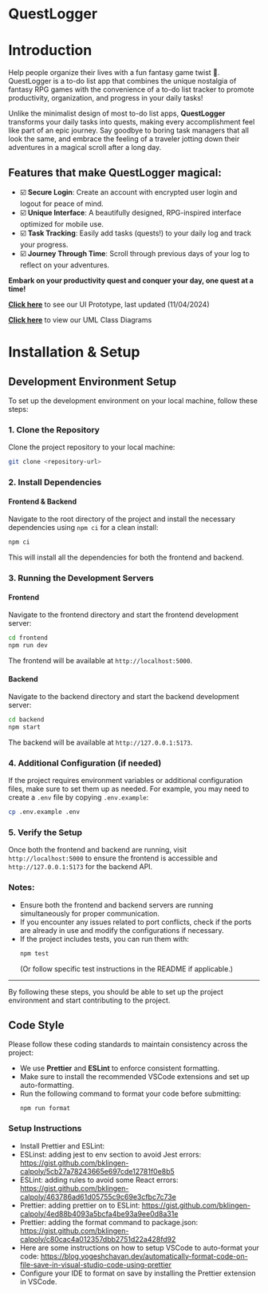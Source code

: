 # QuestLogger
# Introduction
Help people organize their lives with a fun fantasy game twist 🌟. QuestLogger is a to-do list app that combines the unique nostalgia of fantasy RPG games with the convenience of a to-do list tracker to promote productivity, organization, and progress in your daily tasks! 

Unlike the minimalist design of most to-do list apps, **QuestLogger** transforms your daily tasks into quests, making every accomplishment feel like part of an epic journey. Say goodbye to boring task managers that all look the same, and embrace the feeling of a traveler jotting down their adventures in a magical scroll after a long day.

## Features that make QuestLogger magical:
- ☑️ **Secure Login**: Create an account with encrypted user login and logout for peace of mind.  
- ☑️ **Unique Interface**: A beautifully designed, RPG-inspired interface optimized for mobile use.  
- ☑️ **Task Tracking**: Easily add tasks (quests!) to your daily log and track your progress.  
- ☑️ **Journey Through Time**: Scroll through previous days of your log to reflect on your adventures.  

**Embark on your productivity quest and conquer your day, one quest at a time!**

**[Click here](https://www.figma.com/proto/pLOeuJosEQzmTugGTaWfRu/TA-2%3A-Storyboard?node-id=90-4&t=kRTwjutYyFHnk6BK-1)** to see our UI Prototype, last updated (11/04/2024)

**[Click here](https://github.com/ssotoale/event-app/blob/main/wikipage.md)** to view our UML Class Diagrams



# Installation & Setup
## Development Environment Setup

To set up the development environment on your local machine, follow these steps:

### 1. Clone the Repository
Clone the project repository to your local machine:
```bash
git clone <repository-url>
```

### 2. Install Dependencies

#### Frontend & Backend
Navigate to the root directory of the project and install the necessary dependencies using `npm ci` for a clean install:
```bash
npm ci
```

This will install all the dependencies for both the frontend and backend.

### 3. Running the Development Servers

#### Frontend
Navigate to the frontend directory and start the frontend development server:
```bash
cd frontend
npm run dev
```
The frontend will be available at `http://localhost:5000`.

#### Backend
Navigate to the backend directory and start the backend development server:
```bash
cd backend
npm start
```
The backend will be available at `http://127.0.0.1:5173`.

### 4. Additional Configuration (if needed)
If the project requires environment variables or additional configuration files, make sure to set them up as needed. For example, you may need to create a `.env` file by copying `.env.example`:
```bash
cp .env.example .env
```

### 5. Verify the Setup
Once both the frontend and backend are running, visit `http://localhost:5000` to ensure the frontend is accessible and `http://127.0.0.1:5173` for the backend API.

### Notes:
- Ensure both the frontend and backend servers are running simultaneously for proper communication.
- If you encounter any issues related to port conflicts, check if the ports are already in use and modify the configurations if necessary.
- If the project includes tests, you can run them with:
   ```bash
   npm test
   ```
   (Or follow specific test instructions in the README if applicable.)

---

By following these steps, you should be able to set up the project environment and start contributing to the project.

## Code Style

Please follow these coding standards to maintain consistency across the project:
- We use **Prettier** and **ESLint** to enforce consistent formatting.
- Make sure to install the recommended VSCode extensions and set up auto-formatting.
- Run the following command to format your code before submitting:
  ```
  npm run format
  ```

### Setup Instructions
- Install Prettier and ESLint:
- ESLinst: adding jest to env section to avoid Jest errors:  https://gist.github.com/bklingen-calpoly/5cb27a78243665e697cde12781f0e8b5
- ESLint: adding rules to avoid some React errors:  https://gist.github.com/bklingen-calpoly/463786ad61d05755c9c69e3cfbc7c73e
- Prettier: adding prettier on to ESLint: https://gist.github.com/bklingen-calpoly/4ed88b4093a5bcfa4be93a9ee0d8a31e
- Prettier: adding the format command to package.json: https://gist.github.com/bklingen-calpoly/c80cac4a012357dbb2751d22a428fd92
- Here are some instructions on how to setup VSCode to auto-format your code:  https://blog.yogeshchavan.dev/automatically-format-code-on-file-save-in-visual-studio-code-using-prettier
- Configure your IDE to format on save by installing the Prettier extension in VSCode.  
